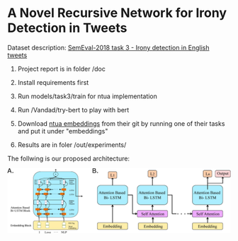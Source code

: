 # A Novel Recursive Network for Irony Detection in Tweets


Dataset description:  [SemEval-2018 task 3 - Irony detection in English tweets](https://competitions.codalab.org/competitions/17468)


1. Project report is in folder /doc 

2. Install requirements first

3. Run models/task3/train for ntua implementation

4. Run /Vandad/try-bert to play with bert

5. Download [ntua embeddings](https://github.com/cbaziotis/ntua-slp-semeval2018) from their git by running one of their tasks and put it under "embeddings" 

6. Results are in foler /out/experiments/

The follwing is our proposed architecture: 


![alt The follwing is our proposed architecture](/doc/architecture.jpg)

